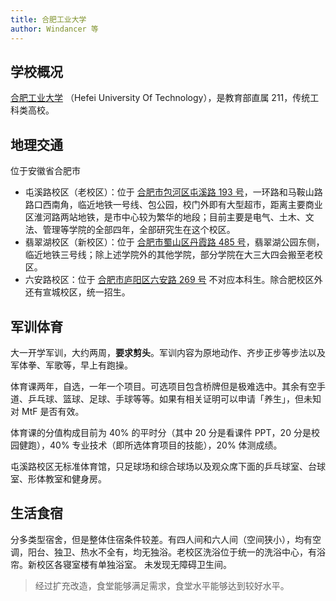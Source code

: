 ```yaml
---
title: 合肥工业大学
author: Windancer 等
---
```


## 学校概况

[合肥工业大学](https://www.hfut.edu.cn/) （Hefei University Of Technology），是教育部直属 211，传统工科类高校。

## 地理交通

位于安徽省合肥市

- 屯溪路校区（老校区）：位于 [合肥市包河区屯溪路 193 号](https://amap.com/place/B02270JMGA)，一环路和马鞍山路路口西南角，临近地铁一号线、包公园，校门外即有大型超市，距离主要商业区淮河路两站地铁，是市中心较为繁华的地段；目前主要是电气、土木、文法、管理等学院的全部四年，全部研究生在这个校区。
- 翡翠湖校区（新校区）：位于 [合肥市蜀山区丹霞路 485 号](https://amap.com/place/B022718L5W)，翡翠湖公园东侧，临近地铁三号线；除上述学院外的其他学院，部分学院在大三大四会搬至老校区。
- 六安路校区：位于 [合肥市庐阳区六安路 269 号](https://amap.com/place/B0FFK4KE90) 不对应本科生。除合肥校区外还有宣城校区，统一招生。

## 军训体育

大一开学军训，大约两周，**要求剪头**。军训内容为原地动作、齐步正步等步法以及军体拳、军歌等，早上有跑操。

体育课两年，自选，一年一个项目。可选项目包含桥牌但是极难选中。其余有空手道、乒乓球、篮球、足球、手球等等。如果有相关证明可以申请「养生」，但未知对 MtF 是否有效。

体育课的分值构成目前为 40% 的平时分（其中 20 分是看课件 PPT，20 分是校园健跑），40% 专业技术（即所选体育项目的技能），20% 体测成绩。

屯溪路校区无标准体育馆，只足球场和综合球场以及观众席下面的乒乓球室、台球室、形体教室和健身房。

## 生活食宿

分多类型宿舍，但是整体住宿条件较差。有四人间和六人间（空间狭小），均有空调，阳台、独卫、热水不全有，均无独浴。老校区洗浴位于统一的洗浴中心，有浴帘。新校区各寝室楼有单独浴室。
未发现无障碍卫生间。

> 经过扩充改造，食堂能够满足需求，食堂水平能够达到较好水平。
